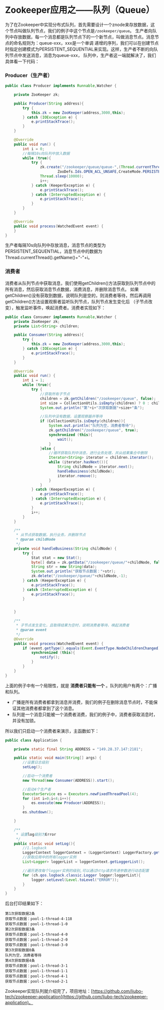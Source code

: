 # Zookeeper应用之——队列（Queue）

为了在Zookeeper中实现分布式队列，首先需要设计一个znode来存放数据，这个节点叫做队列节点，我们的例子中这个节点是```/zookeeper/queue```。
生产者向队列中存放数据，每一个消息都是队列节点下的一个新节点，叫做消息节点。消息节点的命名规则为：queue-xxx，xxx是一个单调
递增的序列，我们可以在创建节点时指定创建模式为PERSISTENT_SEQUENTIAL来实现。这样，生产者不断的向队列节点中发送消息，消息为queue-xxx，
队列中，生产者这一端就解决了，我们具体看一下代码：

### Producer（生产者）
```java
public class Producer implements Runnable,Watcher {

    private ZooKeeper zk;

    public Producer(String address){
        try {
            this.zk = new ZooKeeper(address,3000,this);
        } catch (IOException e) {
            e.printStackTrace();
        }
    }

    @Override
    public void run() {
        int i = 0;
        //每隔10s向队列中放入数据
        while (true){
            try {
                zk.create("/zookeeper/queue/queue-",(Thread.currentThread().getName()+"-"+i).getBytes(),
                        ZooDefs.Ids.OPEN_ACL_UNSAFE,CreateMode.PERSISTENT_SEQUENTIAL);
                Thread.sleep(10000);
                i++;
            } catch (KeeperException e) {
                e.printStackTrace();
            } catch (InterruptedException e) {
                e.printStackTrace();
            }
        }
    }

    @Override
    public void process(WatchedEvent event) {
    }
}
```
生产者每隔10s向队列中存放消息，消息节点的类型为PERSISTENT_SEQUENTIAL，消息节点中的数据为Thread.currentThread().getName()+"-"+i。

### 消费者

消费者从队列节点中获取消息，我们使用getChildren()方法获取到队列节点中的所有消息，然后获取消息节点数据，消费消息，并删除消息节点。
如果getChildren()没有获取到数据，说明队列是空的，则消费者等待，然后再调用getChildren()方法设置观察者监听队列节点，队列节点发生变化后
（子节点改变），触发监听事件，唤起消费者。消费者实现如下：
```java
public class Consumer implements Runnable,Watcher {
    private ZooKeeper zk;
    private List<String> children;

    public Consumer(String address){
        try {
            this.zk = new ZooKeeper(address,3000,this);
        } catch (IOException e) {
            e.printStackTrace();
        }
    }

    @Override
    public void run() {
        int i = 1;
        while (true){
            try {
                //获取所有子节点
                children = zk.getChildren("/zookeeper/queue", false);
                int size = CollectionUtils.isEmpty(children) ? 0 : children.size();
                System.out.println("第"+i+"次获取数据"+size+"条");

                //队列中没有数据，设置观察器并等待
                if (CollectionUtils.isEmpty(children)){
                    System.out.println("队列为空，消费者等待");
                    zk.getChildren("/zookeeper/queue", true);
                    synchronized (this){
                        wait();
                    }
                }else {
                    //循环获取队列中消息，进行业务处理，并从结果集合中删除
                    Iterator<String> iterator = children.iterator();
                    while (iterator.hasNext()){
                        String childNode = iterator.next();
                        handleBusiness(childNode);
                        iterator.remove();
                    }
                }
            } catch (KeeperException e) {
                e.printStackTrace();
            } catch (InterruptedException e) {
                e.printStackTrace();
            }
            i++;
        }
    }

    /**
     * 从节点获取数据，执行业务，并删除节点
     * @param childNode
     */
    private void handleBusiness(String childNode) {
        try {
            Stat stat = new Stat();
            byte[] data = zk.getData("/zookeeper/queue/"+childNode, false, stat);
            String str = new String(data);
            System.out.println("获取节点数据："+str);
            zk.delete("/zookeeper/queue/"+childNode,-1);
        } catch (KeeperException e) {
            e.printStackTrace();
        } catch (InterruptedException e) {
            e.printStackTrace();
        }


    }

    /**
     * 子节点发生变化，且取得结果为空时，说明消费者等待，唤起消费者
     * @param event
     */
    @Override
    public void process(WatchedEvent event) {
        if (event.getType().equals(Event.EventType.NodeChildrenChanged)){
            synchronized (this){
                notify();
            }
        }
    }
}
```
上面的例子中有一个局限性，就是 **消费者只能有一个** 。队列的用户有两个：广播和队列。

* 广播是所有消费者都拿到消息并消费，我们的例子在删除消息节点时，不能保证其他消费者都拿到了这个消息。
* 队列是一个消息只能被一个消费者消费，我们的例子中，消费者获取消息时，并没有加锁。

所以我们只启动一个消费者来演示，主函数如下：

```java
public class Application {

    private static final String ADDRESS = "149.28.37.147:2181";

    public static void main(String[] args) {
        //设置日志级别
        setLog();

        //启动一个消费者
        new Thread(new Consumer(ADDRESS)).start();

        //启动4个生产者
        ExecutorService es = Executors.newFixedThreadPool(4);
        for (int i=0;i<4;i++){
            es.execute(new Producer(ADDRESS));
        }
        es.shutdown();

    }

    /**
     * 设置log级别为Error
     */
    public static void setLog(){
        //1.logback
        LoggerContext loggerContext = (LoggerContext) LoggerFactory.getILoggerFactory();
        //获取应用中的所有logger实例
        List<Logger> loggerList = loggerContext.getLoggerList();

        //遍历更改每个logger实例的级别,可以通过http请求传递参数进行动态配置
        for (ch.qos.logback.classic.Logger logger:loggerList){
            logger.setLevel(Level.toLevel("ERROR"));
        }
    }
}
```
后台打印结果如下：
```
第1次获取数据2条
获取节点数据：pool-1-thread-4-118
获取节点数据：pool-1-thread-1-0
第2次获取数据3条
获取节点数据：pool-1-thread-4-0
获取节点数据：pool-1-thread-2-0
获取节点数据：pool-1-thread-3-0
第3次获取数据0条
队列为空，消费者等待
第4次获取数据4条
获取节点数据：pool-1-thread-3-1
获取节点数据：pool-1-thread-1-1
获取节点数据：pool-1-thread-4-1
获取节点数据：pool-1-thread-2-1
```

Zookeeper实现队列就介绍完了，项目地址：[https://github.com/liubo-tech/zookeeper-application](https://github.com/liubo-tech/zookeeper-application)。
